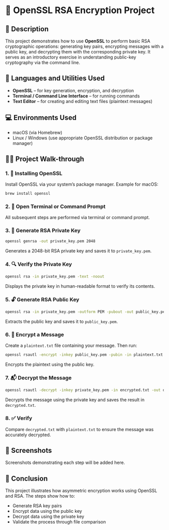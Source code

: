 # 🔐 OpenSSL RSA Encryption Project

## 📄 Description

This project demonstrates how to use **OpenSSL** to perform basic RSA cryptographic operations: generating key pairs, encrypting messages with a public key, and decrypting them with the corresponding private key. It serves as an introductory exercise in understanding public-key cryptography via the command line.

## 🧰 Languages and Utilities Used

- **OpenSSL** – for key generation, encryption, and decryption  
- **Terminal / Command Line Interface** – for running commands  
- **Text Editor** – for creating and editing text files (plaintext messages)

## 💻 Environments Used

- macOS (via Homebrew)  
- Linux / Windows (use appropriate OpenSSL distribution or package manager)

## 🚶‍♂️ Project Walk-through

### 1. 🔧 Installing OpenSSL

Install OpenSSL via your system’s package manager. Example for macOS:

```bash
brew install openssl
```

### 2. 📁 Open Terminal or Command Prompt

All subsequent steps are performed via terminal or command prompt.

### 3. 🔑 Generate RSA Private Key

```bash
openssl genrsa -out private_key.pem 2048
```

Generates a 2048-bit RSA private key and saves it to `private_key.pem`.

### 4. 🔍 Verify the Private Key

```bash
openssl rsa -in private_key.pem -text -noout
```

Displays the private key in human-readable format to verify its contents.

### 5. 🔓 Generate RSA Public Key

```bash
openssl rsa -in private_key.pem -outform PEM -pubout -out public_key.pem
```

Extracts the public key and saves it to `public_key.pem`.

### 6. 📨 Encrypt a Message

Create a `plaintext.txt` file containing your message. Then run:

```bash
openssl rsautl -encrypt -inkey public_key.pem -pubin -in plaintext.txt -out encrypted.txt
```

Encrypts the plaintext using the public key.

### 7. 📬 Decrypt the Message

```bash
openssl rsautl -decrypt -inkey private_key.pem -in encrypted.txt -out decrypted.txt
```

Decrypts the message using the private key and saves the result in `decrypted.txt`.

### 8. ✅ Verify

Compare `decrypted.txt` with `plaintext.txt` to ensure the message was accurately decrypted.

## 📸 Screenshots

Screenshots demonstrating each step will be added here.

## 📌 Conclusion

This project illustrates how asymmetric encryption works using OpenSSL and RSA. The steps show how to:
- Generate RSA key pairs
- Encrypt data using the public key
- Decrypt data using the private key
- Validate the process through file comparison
